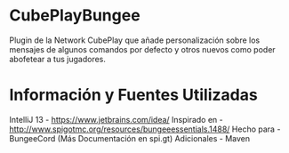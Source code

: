 CubePlayBungee
==============

Plugin de la Network CubePlay que añade personalización sobre los mensajes de algunos comandos por defecto y otros nuevos como poder abofetear a tus jugadores.




Información y Fuentes Utilizadas
=============

IntelliJ 13 - https://www.jetbrains.com/idea/
Inspirado en - http://www.spigotmc.org/resources/bungeeessentials.1488/
Hecho para - BungeeCord (Más Documentación en spi.gt)
Adicionales - Maven
